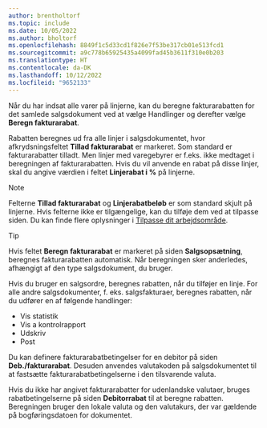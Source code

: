 ```yaml
---
author: brentholtorf
ms.topic: include
ms.date: 10/05/2022
ms.author: bholtorf
ms.openlocfilehash: 8849f1c5d33cd1f826e7f53be317cb01e513fcd1
ms.sourcegitcommit: a9c778b65925435a4099fad45b3611f310e0b203
ms.translationtype: HT
ms.contentlocale: da-DK
ms.lasthandoff: 10/12/2022
ms.locfileid: "9652133"
---
```

Når du har indsat alle varer på linjerne, kan du beregne fakturarabatten for det samlede salgsdokument ved at vælge Handlinger og derefter vælge **Beregn fakturarabat**.

Rabatten beregnes ud fra alle linjer i salgsdokumentet, hvor afkrydsningsfeltet **Tillad fakturarabat** er markeret. Som standard er fakturarabatter tilladt. Men linjer med varegebyrer er f.eks. ikke medtaget i beregningen af fakturarabatten. Hvis du vil anvende en rabat på disse linjer, skal du angive værdien i feltet **Linjerabat i %** på linjerne.  

> [!NOTE]
> Felterne **Tillad fakturarabat** og **Linjerabatbeløb** er som standard skjult på linjerne. Hvis felterne ikke er tilgængelige, kan du tilføje dem ved at tilpasse siden. Du kan finde flere oplysninger i [Tilpasse dit arbejdsområde](../ui-personalization-user.md#to-start-personalizing-a-page-through-the-personalizing-banner).

> [!TIP]
> Hvis feltet **Beregn fakturarabat** er markeret på siden **Salgsopsætning**, beregnes fakturarabatten automatisk. Når beregningen sker anderledes, afhængigt af den type salgsdokument, du bruger.
>
> Hvis du bruger en salgsordre, beregnes rabatten, når du tilføjer en linje. For alle andre salgsdokumenter, f. eks. salgsfakturaer, beregnes rabatten, når du udfører en af følgende handlinger:
>
> * Vis statistik
> * Vis a kontrolrapport
> * Udskriv
> * Post

Du kan definere fakturarabatbetingelser for en debitor på siden **Deb./fakturarabat**. Desuden anvendes valutakoden på salgsdokumentet til at fastsætte fakturarabatbetingelserne i den tilsvarende valuta.

Hvis du ikke har angivet fakturarabatter for udenlandske valutaer, bruges rabatbetingelserne på siden **Debitorrabat** til at beregne rabatten. Beregningen bruger den lokale valuta og den valutakurs, der var gældende på bogføringsdatoen for dokumentet.
